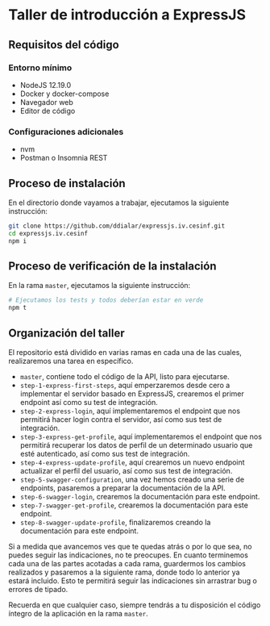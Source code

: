 # Taller de introducción a ExpressJS

## Requisitos del código

### Entorno mínimo

- NodeJS 12.19.0
- Docker y docker-compose
- Navegador web
- Editor de código

### Configuraciones adicionales

- nvm
- Postman o Insomnia REST

## Proceso de instalación

En el directorio donde vayamos a trabajar, ejecutamos la siguiente instrucción:

```sh
git clone https://github.com/ddialar/expressjs.iv.cesinf.git
cd expressjs.iv.cesinf
npm i
```

## Proceso de verificación de la instalación

En la rama `master`, ejecutamos la siguiente instrucción:

```sh
# Ejecutamos los tests y todos deberían estar en verde
npm t
```

## Organización del taller

El repositorio está dividido en varias ramas en cada una de las cuales, realizaremos una tarea en específico.

- `master`, contiene todo el código de la API, listo para ejecutarse.
- `step-1-express-first-steps`, aquí emperzaremos desde cero a implementar el servidor basado en ExpressJS, crearemos el primer endpoint así como su test de integración.
- `step-2-express-login`, aquí implementaremos el endpoint que nos permitirá hacer login contra el servidor, así como sus test de integración.
- `step-3-express-get-profile`, aquí implementaremos el endpoint que nos permitirá recuperar los datos de perfil de un determinado usuario que esté autenticado, así como sus test de integración.
- `step-4-express-update-profile`, aquí crearemos un nuevo endpoint actualizar el perfil del usuario, así como sus test de integración.
- `step-5-swagger-configuration`, una vez hemos creado una serie de endpoints, pasaremos a preparar la documentación de la API.
- `step-6-swagger-login`, crearemos la documentación para este endpoint.
- `step-7-swagger-get-profile`, crearemos la documentación para este endpoint.
- `step-8-swagger-update-profile`, finalizaremos creando la documentación para este endpoint.

Si a medida que avancemos ves que te quedas atrás o por lo que sea, no puedes seguir las indicaciones, no te preocupes. En cuanto terminemos cada una de las partes acotadas a cada rama, guardermos los cambios realizados y pasaremos a la siguiente rama, donde todo lo anterior ya estará incluido. Esto te permitirá seguir las indicaciones sin arrastrar bug o errores de tipado.

Recuerda en que cualquier caso, siempre tendrás a tu disposición el código íntegro de la aplicación en la rama `master`.

